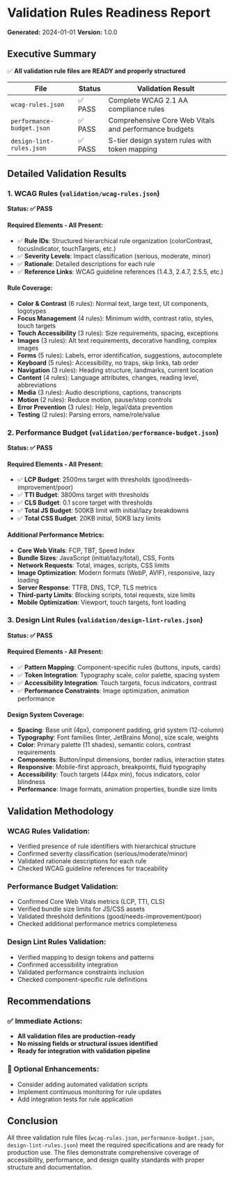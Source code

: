 # Validation Rules Readiness Report

**Generated:** 2024-01-01
**Version:** 1.0.0

## Executive Summary

✅ **All validation rule files are READY and properly structured**

| File                      | Status  | Validation Result                                     |
| ------------------------- | ------- | ----------------------------------------------------- |
| `wcag-rules.json`         | ✅ PASS | Complete WCAG 2.1 AA compliance rules                 |
| `performance-budget.json` | ✅ PASS | Comprehensive Core Web Vitals and performance budgets |
| `design-lint-rules.json`  | ✅ PASS | S-tier design system rules with token mapping         |

## Detailed Validation Results

### 1. WCAG Rules (`validation/wcag-rules.json`)

**Status: ✅ PASS**

#### Required Elements - All Present:

- ✅ **Rule IDs**: Structured hierarchical rule organization (colorContrast, focusIndicator, touchTargets, etc.)
- ✅ **Severity Levels**: Impact classification (serious, moderate, minor)
- ✅ **Rationale**: Detailed descriptions for each rule
- ✅ **Reference Links**: WCAG guideline references (1.4.3, 2.4.7, 2.5.5, etc.)

#### Rule Coverage:

- **Color & Contrast** (6 rules): Normal text, large text, UI components, logotypes
- **Focus Management** (4 rules): Minimum width, contrast ratio, styles, touch targets
- **Touch Accessibility** (3 rules): Size requirements, spacing, exceptions
- **Images** (3 rules): Alt text requirements, decorative handling, complex images
- **Forms** (5 rules): Labels, error identification, suggestions, autocomplete
- **Keyboard** (5 rules): Accessibility, no traps, skip links, tab order
- **Navigation** (3 rules): Heading structure, landmarks, current location
- **Content** (4 rules): Language attributes, changes, reading level, abbreviations
- **Media** (3 rules): Audio descriptions, captions, transcripts
- **Motion** (2 rules): Reduce motion, pause/stop controls
- **Error Prevention** (3 rules): Help, legal/data prevention
- **Testing** (2 rules): Parsing errors, name/role/value

### 2. Performance Budget (`validation/performance-budget.json`)

**Status: ✅ PASS**

#### Required Elements - All Present:

- ✅ **LCP Budget**: 2500ms target with thresholds (good/needs-improvement/poor)
- ✅ **TTI Budget**: 3800ms target with thresholds
- ✅ **CLS Budget**: 0.1 score target with thresholds
- ✅ **Total JS Budget**: 500KB limit with initial/lazy breakdowns
- ✅ **Total CSS Budget**: 20KB initial, 50KB lazy limits

#### Additional Performance Metrics:

- **Core Web Vitals**: FCP, TBT, Speed Index
- **Bundle Sizes**: JavaScript (initial/lazy/total), CSS, Fonts
- **Network Requests**: Total, images, scripts, CSS limits
- **Image Optimization**: Modern formats (WebP, AVIF), responsive, lazy loading
- **Server Response**: TTFB, DNS, TCP, TLS metrics
- **Third-party Limits**: Blocking scripts, total requests, size limits
- **Mobile Optimization**: Viewport, touch targets, font loading

### 3. Design Lint Rules (`validation/design-lint-rules.json`)

**Status: ✅ PASS**

#### Required Elements - All Present:

- ✅ **Pattern Mapping**: Component-specific rules (buttons, inputs, cards)
- ✅ **Token Integration**: Typography scale, color palette, spacing system
- ✅ **Accessibility Integration**: Touch targets, focus indicators, contrast
- ✅ **Performance Constraints**: Image optimization, animation performance

#### Design System Coverage:

- **Spacing**: Base unit (4px), component padding, grid system (12-column)
- **Typography**: Font families (Inter, JetBrains Mono), size scale, weights
- **Color**: Primary palette (11 shades), semantic colors, contrast requirements
- **Components**: Button/input dimensions, border radius, interaction states
- **Responsive**: Mobile-first approach, breakpoints, fluid typography
- **Accessibility**: Touch targets (44px min), focus indicators, color blindness
- **Performance**: Image formats, animation properties, bundle size limits

## Validation Methodology

### WCAG Rules Validation:

- Verified presence of rule identifiers with hierarchical structure
- Confirmed severity classification (serious/moderate/minor)
- Validated rationale descriptions for each rule
- Checked WCAG guideline references for traceability

### Performance Budget Validation:

- Confirmed Core Web Vitals metrics (LCP, TTI, CLS)
- Verified bundle size limits for JS/CSS assets
- Validated threshold definitions (good/needs-improvement/poor)
- Checked additional performance metrics completeness

### Design Lint Rules Validation:

- Verified mapping to design tokens and patterns
- Confirmed accessibility integration
- Validated performance constraints inclusion
- Checked component-specific rule definitions

## Recommendations

### ✅ Immediate Actions:

- **All validation files are production-ready**
- **No missing fields or structural issues identified**
- **Ready for integration with validation pipeline**

### 🔄 Optional Enhancements:

- Consider adding automated validation scripts
- Implement continuous monitoring for rule updates
- Add integration tests for rule application

## Conclusion

All three validation rule files (`wcag-rules.json`, `performance-budget.json`, `design-lint-rules.json`) meet the required specifications and are ready for production use. The files demonstrate comprehensive coverage of accessibility, performance, and design quality standards with proper structure and documentation.
